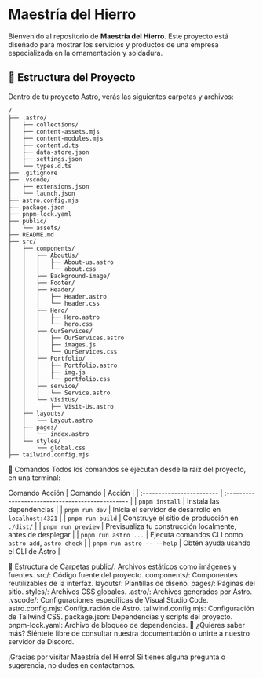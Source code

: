 # Maestría del Hierro

Bienvenido al repositorio de **Maestría del Hierro**. Este proyecto está diseñado para mostrar los servicios y productos de una empresa especializada en la ornamentación y soldadura.

## 🚀 Estructura del Proyecto

Dentro de tu proyecto Astro, verás las siguientes carpetas y archivos:

```
/
├── .astro/
│   ├── collections/
│   ├── content-assets.mjs
│   ├── content-modules.mjs
│   ├── content.d.ts
│   ├── data-store.json
│   ├── settings.json
│   └── types.d.ts
├── .gitignore
├── .vscode/
│   ├── extensions.json
│   └── launch.json
├── astro.config.mjs
├── package.json
├── pnpm-lock.yaml
├── public/
│   └── assets/
├── README.md
├── src/
│   ├── components/
│   │   ├── AboutUs/
│   │   │   ├── About-us.astro
│   │   │   └── about.css
│   │   ├── Background-image/
│   │   ├── Footer/
│   │   ├── Header/
│   │   │   ├── Header.astro
│   │   │   └── header.css
│   │   ├── Hero/
│   │   │   ├── Hero.astro
│   │   │   └── hero.css
│   │   ├── OurServices/
│   │   │   ├── OurServices.astro
│   │   │   ├── images.js
│   │   │   └── OurServices.css
│   │   ├── Portfolio/
│   │   │   ├── Portfolio.astro
│   │   │   ├── img.js
│   │   │   └── portfolio.css
│   │   ├── service/
│   │   │   └── Service.astro
│   │   └── VisitUs/
│   │       ├── Visit-Us.astro
│   ├── layouts/
│   │   └── Layout.astro
│   ├── pages/
│   │   └── index.astro
│   └── styles/
│       └── global.css
├── tailwind.config.mjs

```

🧞 Comandos
Todos los comandos se ejecutan desde la raíz del proyecto, en una terminal:

Comando	Acción
| Comando                   | Acción                                           |
| :------------------------ | :----------------------------------------------- |
| `pnpm install`             | Instala las dependencias                         |
| `pnpm run dev`             | Inicia el servidor de desarrollo en `localhost:4321` |
| `pnpm run build`           | Construye el sitio de producción en `./dist/`    |
| `pnpm run preview`         | Previsualiza tu construcción localmente, antes de desplegar |
| `pnpm run astro ...`       | Ejecuta comandos CLI como `astro add`, `astro check` |
| `pnpm run astro -- --help` | Obtén ayuda usando el CLI de Astro               |

📂 Estructura de Carpetas
public/: Archivos estáticos como imágenes y fuentes.
src/: Código fuente del proyecto.
components/: Componentes reutilizables de la interfaz.
layouts/: Plantillas de diseño.
pages/: Páginas del sitio.
styles/: Archivos CSS globales.
.astro/: Archivos generados por Astro.
.vscode/: Configuraciones específicas de Visual Studio Code.
astro.config.mjs: Configuración de Astro.
tailwind.config.mjs: Configuración de Tailwind CSS.
package.json: Dependencias y scripts del proyecto.
pnpm-lock.yaml: Archivo de bloqueo de dependencias.
👀 ¿Quieres saber más?
Siéntete libre de consultar nuestra documentación o unirte a nuestro servidor de Discord.

¡Gracias por visitar Maestría del Hierro! Si tienes alguna pregunta o sugerencia, no dudes en contactarnos.

